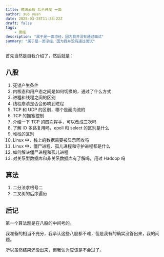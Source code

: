 ```yaml
---
title: 腾讯云智 后台开发 一面
author: suo yuan
date: 2025-03-28T11:38:22Z
draft: false
tags:
    - 面经
description: "属于是一面凉经，因为我并没有通过面试"
summary: "属于是一面凉经，因为我并没有通过面试"
---
```


首先当然是自我介绍了，然后就是：

## 八股

1. 死锁产生条件
2. 内核态和用户态之间是如何切换的，通过了什么方式
3. 进程和线程之间的区别
4. 线程崩溃是否会影响到进程
5. TCP 和 UDP 的区别，哪个是面向流的
6. TCP 的拥塞控制
7. 介绍一下 TCP 的四次挥手，可以改成三次吗
8. 了解 IO 多路复用吗，epoll 和 select 的区别是什么
9. 堆栈的区别
10. Linux 中，栈上的数据需要被显示回收吗
11. Linux 中，僵尸进程、孤儿进程和守护进程都是什么
12. 如何解决僵尸进程和孤儿进程
13. 对关系型数据库和非关系数据库有了解吗，用过 Hadoop 吗

## 算法

1. 二分法求根号二
2. 二叉树的后序遍历

## 后记

第一个算法题是在八股的中间考的。

我准备的相当不充分，我承认这些八股都不难，但是我有的确实没答出来，我的问题。

所以虽然结果还没出来，但我认为应该是不会过了。
